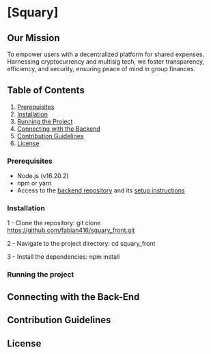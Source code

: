 # [Squary]

## Our Mission

To empower users with a decentralized platform for shared expenses. Harnessing cryptocurrency and multisig tech, we foster transparency, efficiency, and security, ensuring peace of mind in group finances.

## Table of Contents

1. [Prerequisites](#prerequisites)
2. [Installation](#installation)
3. [Running the Project](#running-the-project)
4. [Connecting with the Backend](#connecting-with-the-backend)
5. [Contribution Guidelines](#contribution-guidelines)
6. [License](#license)

### Prerequisites

- Node.js (v16.20.2)
- npm or yarn
- Access to the [backend repository]([URL_DEL_REPOSITORIO_BACK](https://github.com/fabian416/Squary_back.git)) and its [setup instructions](URL_DEL_REPOSITORIO_BACK#installation--configuration)

### Installation

1 - Clone the repository: git clone https://github.com/fabian416/squary_front.git
    
2 - Navigate to the project directory: cd squary_front 
    
3 - Install the dependencies: npm install

### Running the project

## Connecting with the Back-End

## Contribution Guidelines

## License

